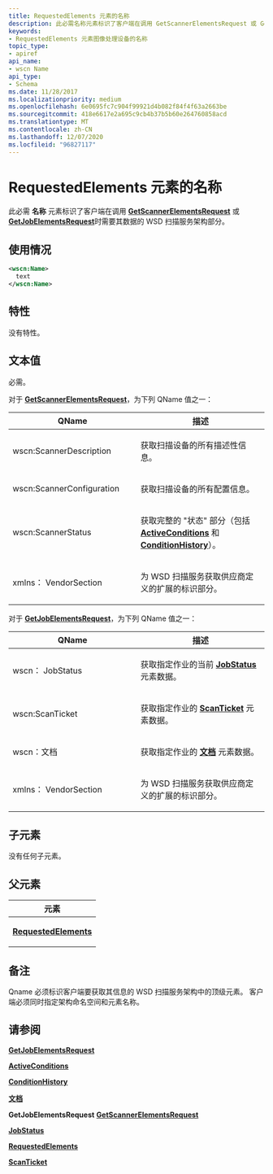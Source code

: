 ```yaml
---
title: RequestedElements 元素的名称
description: 此必需名称元素标识了客户端在调用 GetScannerElementsRequest 或 GetJobElementsRequest 时需要其数据的 WSD 扫描服务架构部分。
keywords:
- RequestedElements 元素图像处理设备的名称
topic_type:
- apiref
api_name:
- wscn Name
api_type:
- Schema
ms.date: 11/28/2017
ms.localizationpriority: medium
ms.openlocfilehash: 6e0695fc7c904f99921d4b082f84f4f63a2663be
ms.sourcegitcommit: 418e6617e2a695c9cb4b37b5b60e264760858acd
ms.translationtype: MT
ms.contentlocale: zh-CN
ms.lasthandoff: 12/07/2020
ms.locfileid: "96827117"
---
```

# <a name="name-for-requestedelements-element"></a>RequestedElements 元素的名称


此必需 **名称** 元素标识了客户端在调用 [**GetScannerElementsRequest**](getscannerelementsrequest.md) 或 [**GetJobElementsRequest**](getjobelementsrequest.md)时需要其数据的 WSD 扫描服务架构部分。

<a name="usage"></a>使用情况
-----

```xml
<wscn:Name>
  text
</wscn:Name>
```

<a name="attributes"></a>特性
----------

没有特性。

<a name="text-value"></a>文本值
----------

必需。

对于 [**GetScannerElementsRequest**](getscannerelementsrequest.md)，为下列 QName 值之一：

<table>
<colgroup>
<col width="50%" />
<col width="50%" />
</colgroup>
<thead>
<tr class="header">
<th>QName</th>
<th>描述</th>
</tr>
</thead>
<tbody>
<tr class="odd">
<td><p><span id="wscn_ScannerDescription"></span><span id="wscn_scannerdescription"></span><span id="WSCN_SCANNERDESCRIPTION"></span>wscn:ScannerDescription</p></td>
<td><p>获取扫描设备的所有描述性信息。</p></td>
</tr>
<tr class="even">
<td><p><span id="wscn_ScannerConfiguration"></span><span id="wscn_scannerconfiguration"></span><span id="WSCN_SCANNERCONFIGURATION"></span>wscn:ScannerConfiguration</p></td>
<td><p>获取扫描设备的所有配置信息。</p></td>
</tr>
<tr class="odd">
<td><p><span id="wscn_ScannerStatus"></span><span id="wscn_scannerstatus"></span><span id="WSCN_SCANNERSTATUS"></span>wscn:ScannerStatus</p></td>
<td><p>获取完整的 "状态" 部分（包括 <a href="activeconditions.md" data-raw-source="[&lt;strong&gt;ActiveConditions&lt;/strong&gt;](activeconditions.md)"><strong>ActiveConditions</strong></a> 和 <a href="conditionhistory.md" data-raw-source="[&lt;strong&gt;ConditionHistory&lt;/strong&gt;](conditionhistory.md)"><strong>ConditionHistory</strong></a>）。</p></td>
</tr>
<tr class="even">
<td><p><span id="xmlns_VendorSection"></span><span id="xmlns_vendorsection"></span><span id="XMLNS_VENDORSECTION"></span>xmlns： VendorSection</p></td>
<td><p>为 WSD 扫描服务获取供应商定义的扩展的标识部分。</p></td>
</tr>
</tbody>
</table>

 

对于 [**GetJobElementsRequest**](getjobelementsrequest.md)，为下列 QName 值之一：

<table>
<colgroup>
<col width="50%" />
<col width="50%" />
</colgroup>
<thead>
<tr class="header">
<th>QName</th>
<th>描述</th>
</tr>
</thead>
<tbody>
<tr class="odd">
<td><p><span id="wscn_JobStatus"></span><span id="wscn_jobstatus"></span><span id="WSCN_JOBSTATUS"></span>wscn： JobStatus</p></td>
<td><p>获取指定作业的当前 <a href="jobstatus.md" data-raw-source="[&lt;strong&gt;JobStatus&lt;/strong&gt;](jobstatus.md)"><strong>JobStatus</strong></a> 元素数据。</p></td>
</tr>
<tr class="even">
<td><p><span id="wscn_ScanTicket"></span><span id="wscn_scanticket"></span><span id="WSCN_SCANTICKET"></span>wscn:ScanTicket</p></td>
<td><p>获取指定作业的 <a href="scanticket.md" data-raw-source="[&lt;strong&gt;ScanTicket&lt;/strong&gt;](scanticket.md)"><strong>ScanTicket</strong></a> 元素数据。</p></td>
</tr>
<tr class="odd">
<td><p><span id="wscn_Documents"></span><span id="wscn_documents"></span><span id="WSCN_DOCUMENTS"></span>wscn：文档</p></td>
<td><p>获取指定作业的 <a href="documents.md" data-raw-source="[&lt;strong&gt;Documents&lt;/strong&gt;](documents.md)"><strong>文档</strong></a> 元素数据。</p></td>
</tr>
<tr class="even">
<td><p><span id="xmlns_VendorSection"></span><span id="xmlns_vendorsection"></span><span id="XMLNS_VENDORSECTION"></span>xmlns： VendorSection</p></td>
<td><p>为 WSD 扫描服务获取供应商定义的扩展的标识部分。</p></td>
</tr>
</tbody>
</table>

 

## <a name="child-elements"></a>子元素


没有任何子元素。

## <a name="parent-elements"></a>父元素


<table>
<colgroup>
<col width="100%" />
</colgroup>
<thead>
<tr class="header">
<th>元素</th>
</tr>
</thead>
<tbody>
<tr class="odd">
<td><p><a href="requestedelements.md" data-raw-source="[&lt;strong&gt;RequestedElements&lt;/strong&gt;](requestedelements.md)"><strong>RequestedElements</strong></a></p></td>
</tr>
</tbody>
</table>

<a name="remarks"></a>备注
-------

Qname 必须标识客户端要获取其信息的 WSD 扫描服务架构中的顶级元素。 客户端必须同时指定架构命名空间和元素名称。

## <a name="see-also"></a>请参阅


[**GetJobElementsRequest**](getjobelementsrequest.md)

[**ActiveConditions**](activeconditions.md)

[**ConditionHistory**](conditionhistory.md)

[**文档**](documents.md)

**GetJobElementsRequest** 
[ **GetScannerElementsRequest**](getscannerelementsrequest.md)

[**JobStatus**](jobstatus.md)

[**RequestedElements**](requestedelements.md)

[**ScanTicket**](scanticket.md)

 

 







